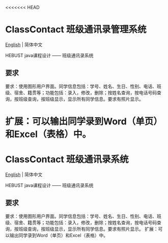 <<<<<<< HEAD
# ClassContact 班级通讯录管理系统
[English](./README.md) | 简体中文

HEBUST java课程设计 —— 班级通讯录系统
## 要求
要求：使用图形用户界面。同学信息包括：学号、姓名、生日、性别、电话、班级、宿舍、籍贯等；功能包括：录入，修改，删除；按姓名查询，按电话号码查询，按班级查询，按班级显示，显示所有同学信息。要求有照片显示。

扩展：可以输出同学录到Word（单页）和Excel（表格）中。
=======
# ClassContact 班级通讯录系统
[English](./README.md) | 简体中文

HEBUST java课程设计 —— 班级通讯录系统
## 要求

要求：使用图形用户界面。同学信息包括：学号、姓名、生日、性别、电话、班级、宿舍、籍贯等；功能包括：录入，修改，删除；按姓名查询，按电话号码查询，按班级查询，按班级显示，显示所有同学信息。要求有照片显示。
扩展：可以输出同学录到Word（单页）和Excel（表格）中。
